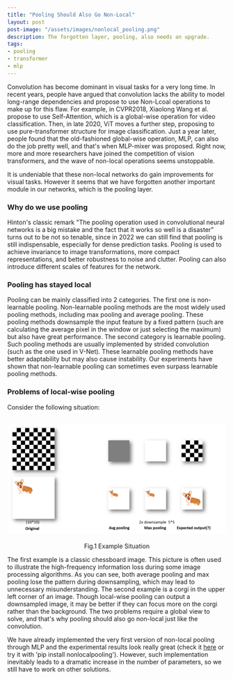 ```yaml
---
title: "Pooling Should Also Go Non-Local" 
layout: post
post-image: "/assets/images/nonlocal_pooling.png"
description: The forgotten layer, pooling, also needs an upgrade.
tags:
- pooling
- transformer
- mlp
---
```


Convolution has become dominant in visual tasks for a very long time. In recent years, people have argued that convolution lacks the ability to model long-range dependencies and propose to use Non-Lcoal operations to make up for this flaw. For example, in CVPR2018, Xiaolong Wang et al. propose to use Self-Attention, which is a global-wise operation for video classification. Then, in late 2020, ViT moves a further step, proposing to use pure-transformer structure for image classification. Just a year later, people found that the old-fashioned global-wise operation, MLP, can also do the job pretty well, and that's when MLP-mixer was proposed. Right now, more and more researchers have joined the competition of vision transformers, and the wave of non-local operations seems unstoppable.

It is undeniable that these non-local networks do gain improvements for visual tasks. However it seems that we have forgotten another important module in our networks, which is the pooling layer.

### Why do we use pooling 

Hinton's classic remark "The pooling operation used in convolutional neural networks is a big mistake and the fact that it works so well is a disaster" turns out to be not so tenable, since in 2022 we can still find that pooling is still indispensable, especially for dense prediction tasks. Pooling is used to achieve invariance to image transformations, more compact representations, and better robustness to noise and clutter. Pooling can also introduce different scales of features for the network.

### Pooling has stayed local

Pooling can be mainly classified into 2 categories. The first one is non-learnable pooling. Non-learnable pooling methods are the most widely used pooling methods, including max pooling and average pooling. These pooling methods downsample the input feature by a fixed pattern (such are calculating the average pixel in the window or just selecting the maximum) but also have great performance. The second category is learnable pooling. Such pooling methods are usually implemented by strided convolution (such as the one used in V-Net). These learnable pooling methods have better adaptability but may also cause instability. Our experiments have shown that non-learnable pooling can sometimes even surpass learnable pooling methods.

### Problems of local-wise pooling

Consider the following situation:
<center>
    <img src="/assets/images/nonlocal_pooling.png" width="500">
    <br>
 Fig.1 Example Situation
</center>

The first example is a classic chessboard image. This picture is often used to illustrate the high-frequency information loss during some image processing algorithms. As you can see, both average pooling and max pooling lose the pattern during downsampling, which may lead to unnecessary misunderstanding. The second example is a corgi in the upper left corner of an image. Though local-wise pooling can output a downsampled image, it may be better if they can focus more on the corgi rather than the background. The two problems require a global view to solve, and that's why pooling should also go non-local just like the convolution.

We have already implemented the very first version of non-local pooling through MLP and the experimental results look really great (check it [here](https://github.com/Dootmaan/NonLocalPooling) or try it with 'pip install nonlocalpooling'). However, such implementation inevitably leads to a dramatic increase in the number of parameters, so we still have to work on other solutions.

